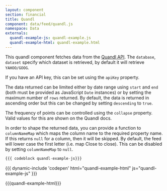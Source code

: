 ```yaml
---
layout: component
section: financial
title: Quandl
component: data/feed/quandl.js
namespace: Data
externals:
  quandl-example-js: quandl-example.js
  quandl-example-html: quandl-example.html
---
```


This quandl component fetches data from the [Quandl API](https://www.quandl.com/docs/api#datasets).
The `database`, `dataset` specify which dataset is retrieved, by default it will retrieve `YAHOO/GOOG`.

If you have an API key, this can be set using the `apiKey` property.

The data returned can be limited either by date range using `start` and `end` (both must be provided as JavaScript `Date` instances) or by setting the maximum number of `rows` returned. By default, the data is returned in ascending order but this can be changed by setting `descending` to `true`.

The frequency of points can be controlled using the `collapse` property. Valid values for this are shown on the Quandl docs.

In order to shape the returned data, you can provide a function to `columnNameMap` which maps the column name to the required property name. If this returns `null` for a column, then it will be skipped. By default, the feed will lower case the first letter (i.e. map Close to close). This can be disabled by setting `columnNameMap` to `null`.

```js
{{{ codeblock quandl-example-js}}}
```

{{{ dynamic-include 'codepen' html="quandl-example-html" js="quandl-example-js" }}}

{{{quandl-example-html}}}
<script type="text/javascript">
{{{quandl-example-js}}}
</script>
